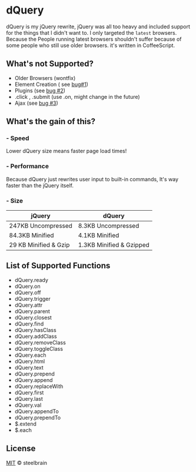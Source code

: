 dQuery
===================

dQuery is my jQuery rewrite, jQuery was all too heavy and included support for the things that I didn't want to. I only targeted the `latest` browsers. Because the People running latest browsers shouldn't suffer because of some people who still use older browsers.
it's written in CoffeeScript.

## What's not Supported?
 * Older Browsers (wontfix)
 * Element Creation ( see [bug#1][1])
 * Plugins (see [bug #2][2])
 * .click , .submit (use .on, might change in the future)
 * Ajax (see [bug #3][3])

## What's the gain of this?
### - Speed
Lower dQuery size means faster page load times!
### - Performance
Because dQuery just rewrites user input to built-in commands, It's way faster than the jQuery itself.
### - Size

| jQuery                | dQuery                   |
|-----------------------|--------------------------|
| 247KB Uncompressed    | 8.3KB Uncompressed       |
| 84.3KB Minified       | 4.1KB Minified           |
| 29 KB Minified & Gzip | 1.3KB Minified & Gzipped |

## List of Supported Functions
 * dQuery.ready
 * dQuery.on
 * dQuery.off
 * dQuery.trigger
 * dQuery.attr
 * dQuery.parent
 * dQuery.closest
 * dQuery.find
 * dQuery.hasClass
 * dQuery.addClass
 * dQuery.removeClass
 * dQuery.toggleClass
 * dQuery.each
 * dQuery.html
 * dQuery.text
 * dQuery.prepend
 * dQuery.append
 * dQuery.replaceWith
 * dQuery.first
 * dQuery.last
 * dQuery.val
 * dQuery.appendTo
 * dQuery.prependTo
 * $.extend
 * $.each

## License

[MIT](http://opensource.org/licenses/MIT) © steelbrain

[1]:https://github.com/steelbrain/dquery/issues/1
[2]:https://github.com/steelbrain/dquery/issues/2
[3]:https://github.com/steelbrain/dquery/issues/3
